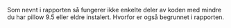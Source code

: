 Som nevnt i rapporten så fungerer ikke enkelte deler av koden med mindre du har pillow 9.5 eller eldre instalert. Hvorfor er også begrunnet i rapporten.
